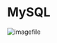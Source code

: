 # MySQL

![imagefile](https://s3.amazonaws.com/intranet-projects-files/holbertonschool-sysadmin_devops/280/KkrkDHT.png)
